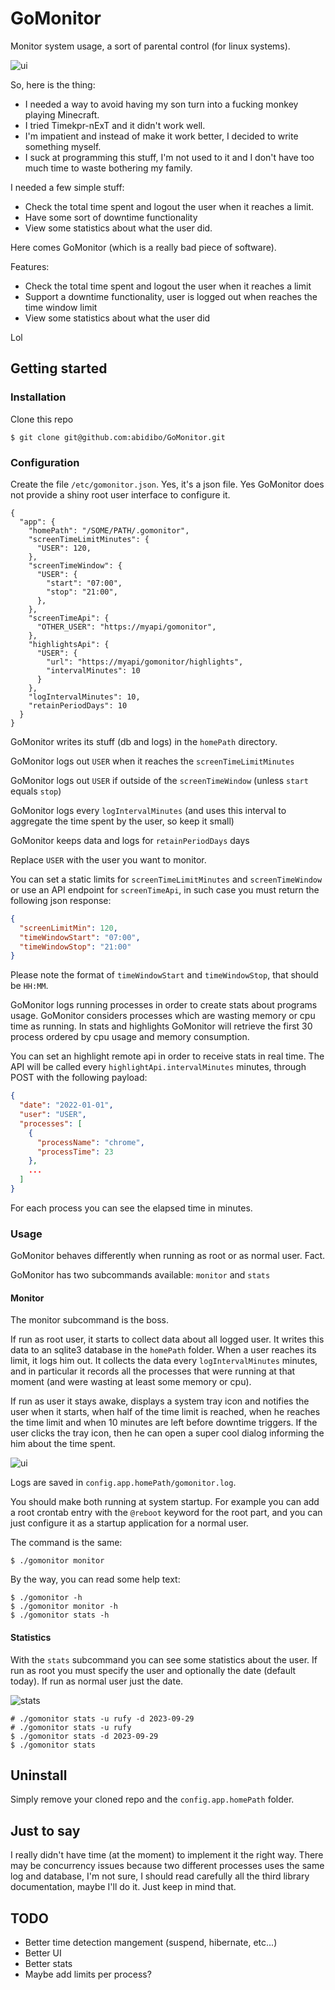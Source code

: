 # GoMonitor

Monitor system usage, a sort of parental control (for linux systems).

![ui](ui-fyne.png "GoMonitor UI")

So, here is the thing:

- I needed a way to avoid having my son turn into a fucking monkey playing Minecraft.
- I tried Timekpr-nExT and it didn't work well.
- I'm impatient and instead of make it work better, I decided to write something myself.
- I suck at programming this stuff, I'm not used to it and I don't have too much time to waste bothering my family.

I needed a few simple stuff:

- Check the total time spent and logout the user when it reaches a limit.
- Have some sort of downtime functionality
- View some statistics about what the user did.

Here comes GoMonitor (which is a really bad piece of software).

Features:

- Check the total time spent and logout the user when it reaches a limit
- Support a downtime functionality, user is logged out when reaches the time window limit
- View some statistics about what the user did

Lol

## Getting started

### Installation

Clone this repo

```
$ git clone git@github.com:abidibo/GoMonitor.git
```

### Configuration

Create the file `/etc/gomonitor.json`. Yes, it's a json file. Yes GoMonitor does not provide a shiny root user interface to configure it.

```
{
  "app": {
    "homePath": "/SOME/PATH/.gomonitor",
    "screenTimeLimitMinutes": {
      "USER": 120,
    },
    "screenTimeWindow": {
      "USER": {
        "start": "07:00",
        "stop": "21:00",
      },
    },
    "screenTimeApi": {
      "OTHER_USER": "https://myapi/gomonitor",
    },
    "highlightsApi": {
      "USER": {
        "url": "https://myapi/gomonitor/highlights",
        "intervalMinutes": 10
      }
    },
    "logIntervalMinutes": 10,
    "retainPeriodDays": 10
  }
}
```


GoMonitor writes its stuff (db and logs) in the `homePath` directory.

GoMonitor logs out `USER` when it reaches the `screenTimeLimitMinutes`

GoMonitor logs out `USER` if outside of the `screenTimeWindow` (unless `start` equals `stop`)

GoMonitor logs every `logIntervalMinutes` (and uses this interval to aggregate the time spent by the user, so keep it small)

GoMonitor keeps data and logs for `retainPeriodDays` days

Replace `USER` with the user you want to monitor.

You can set a static limits for `screenTimeLimitMinutes` and `screenTimeWindow` or use an API endpoint for `screenTimeApi`, in such case you must return the following json response:

``` json
{
  "screenLimitMin": 120,
  "timeWindowStart": "07:00",
  "timeWindowStop": "21:00"
}
```

Please note the format of `timeWindowStart` and `timeWindowStop`, that should be `HH:MM`.

GoMonitor logs running processes in order to create stats about programs usage. GoMonitor considers processes which are wasting memory or cpu time as running. In stats and highlights GoMonitor will retrieve the first 30 process ordered by cpu usage and memory consumption. 

You can set an highlight remote api in order to receive stats in real time. The API will be called every `highlightApi.intervalMinutes` minutes, through POST with the following payload:

``` json
{
  "date": "2022-01-01",
  "user": "USER",
  "processes": [
    {
      "processName": "chrome",
      "processTime": 23      
    },
    ...
  ]
}
```

For each process you can see the elapsed time in minutes.


### Usage

GoMonitor behaves differently when running as root or as normal user. Fact.

GoMonitor has two subcommands available: `monitor` and `stats`

#### Monitor

The monitor subcommand is the boss.

If run as root user, it starts to collect data about all logged user. It writes this data to an sqlite3 database in the `homePath` folder. When a user reaches its limit, it logs him out.
It collects the data every `logIntervalMinutes` minutes, and in particular it records all the processes that were running at that moment (and were wasting at least some memory or cpu).

If run as user it stays awake, displays a system tray icon and notifies the user when it starts, when half of the time limit is reached, when he reaches the time limit and when 10 minutes are left before downtime triggers. If the user clicks the tray icon, then he can open a super cool dialog informing the him about the time spent.

![ui](ui-fyne.png "GoMonitor UI")

Logs are saved in `config.app.homePath/gomonitor.log`.

You should make both running at system startup. For example you can add a root crontab entry with the `@reboot` keyword for the root part, and you can just configure it as a startup application for a normal user.

The command is the same:

```
$ ./gomonitor monitor
```

By the way, you can read some help text:
```
$ ./gomonitor -h
$ ./gomonitor monitor -h
$ ./gomonitor stats -h
```

#### Statistics

With the `stats` subcommand you can see some statistics about the user. If run as root you must specify the user and optionally the date (default today). If run as normal user just the date.

![stats](stats.png "GoMonitor Stats")

```
# ./gomonitor stats -u rufy -d 2023-09-29
# ./gomonitor stats -u rufy
$ ./gomonitor stats -d 2023-09-29
$ ./gomonitor stats
```

## Uninstall

Simply remove your cloned repo and the `config.app.homePath` folder.

## Just to say

I really didn't have time (at the moment) to implement it the right way. There may be concurrency issues because two different processes uses the same log and database, I'm not sure, I should read carefully all the third library documentation, maybe I'll do it. Just keep in mind that.

## TODO
- Better time detection mangement (suspend, hibernate, etc...)
- Better UI
- Better stats
- Maybe add limits per process? 

